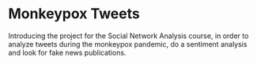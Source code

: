 # Monkeypox Tweets

Introducing the project for the Social Network Analysis course, in order to analyze tweets during the monkeypox pandemic, do a sentiment analysis and look for fake news publications.
